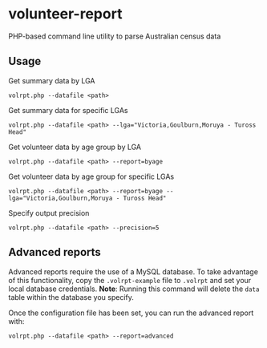 volunteer-report
===

PHP-based command line utility to parse Australian census data

## Usage

Get summary data by LGA

`volrpt.php --datafile <path>`

Get summary data for specific LGAs

`volrpt.php --datafile <path> --lga="Victoria,Goulburn,Moruya - Tuross Head"`

Get volunteer data by age group by LGA

`volrpt.php --datafile <path> --report=byage`

Get volunteer data by age group for specific LGAs

`volrpt.php --datafile <path> --report=byage --lga="Victoria,Goulburn,Moruya - Tuross Head"`

Specify output precision

`volrpt.php --datafile <path> --precision=5`

## Advanced reports

Advanced reports require the use of a MySQL database. To take advantage of this functionality, copy the `.volrpt-example` file to `.volrpt` and set your local database credentials. **Note**: Running this command will delete the `data` table within the database you specify.

Once the configuration file has been set, you can run the advanced report with:

`volrpt.php --datafile <path> --report=advanced`
